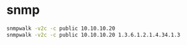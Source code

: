 # snmp

```sh
snmpwalk -v2c -c public 10.10.10.20
snmpwalk -v2c -c public 10.10.10.20 1.3.6.1.2.1.4.34.1.3
```
